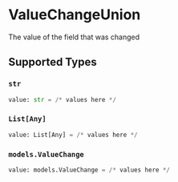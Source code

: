# ValueChangeUnion

The value of the field that was changed


## Supported Types

### `str`

```python
value: str = /* values here */
```

### `List[Any]`

```python
value: List[Any] = /* values here */
```

### `models.ValueChange`

```python
value: models.ValueChange = /* values here */
```

